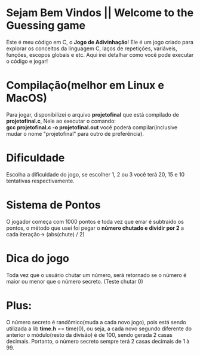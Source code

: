# Sejam Bem Vindos || Welcome to the Guessing game

Este é meu código em C, o **Jogo de Adivinhação**! Ele é um jogo criado para explorar os conceitos da linguagem C, laços de repetições, variáveis, funções, escopos globais e etc. Aqui irei detalhar como você pode executar o código e jogar!

# Compilação(melhor em **Linux e MacOS**)

Para jogar, disponibilizei o arquivo **projetofinal** que está compilado de **projetofinal.c**, Nele ao executar o comando: <br> **gcc projetofinal.c -o projetofinal.out** você poderá compilar(inclusive mudar o nome "projetofinal" para outro de preferência).

# Dificuldade

Escolha a dificuldade do jogo, se escolher 1, 2 ou 3 você terá 20, 15 e 10 tentativas respectivamente.

# Sistema de Pontos

O jogador começa com 1000 pontos e toda vez que errar é subtraído os pontos, o método que usei foi pegar o **número chutado e dividir por 2** a cada iteração-> (abs(chute) / 2)

# Dica do jogo

Toda vez que o usuário chutar um número, será retornado se o número é maior ou menor que o número secreto. (Teste chutar 0)

# Plus: 

O número secreto é randômico(muda a cada novo jogo), pois está sendo utilizada a lib **time.h** == time(0), ou seja, a cada novo segundo diferente do anterior o módulo(resto da divisão) é de 100, sendo gerada 2 casas decimais. Portanto, o número secreto sempre terá 2 casas decimais de 1 à 99.
